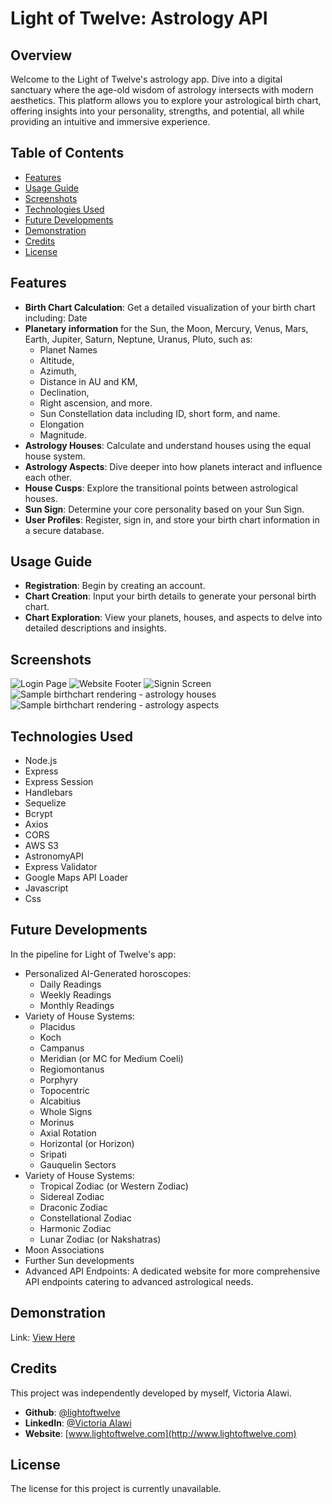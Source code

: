 # Light of Twelve: Astrology API

## Overview
Welcome to the Light of Twelve's astrology app. Dive into a digital sanctuary where the age-old wisdom of astrology intersects with modern aesthetics. This platform allows you to explore your astrological birth chart, offering insights into your personality, strengths, and potential, all while providing an intuitive and immersive experience.

## Table of Contents
- [Features](#Features)
- [Usage Guide](#Usage-guide)
- [Screenshots](#Screenshots)
- [Technologies Used](#Technologies-used)
- [Future Developments](#Future-Developments)
- [Demonstration](#Demonstration)
- [Credits](#Credits)
- [License](#License)

## Features
- <b>Birth Chart Calculation</b>: Get a detailed visualization of your birth chart including:
Date
- <b>Planetary information</b> for the Sun, the Moon, Mercury, Venus, Mars, Earth, Jupiter, Saturn, Neptune, Uranus, Pluto, such as:
  - Planet Names
  - Altitude,
  - Azimuth,
  - Distance in AU and KM,
  - Declination,
  - Right ascension, and more.
  - Sun Constellation data including ID, short form, and name.
  - Elongation
  - Magnitude.
- <b>Astrology Houses</b>: Calculate and understand houses using the equal house system.
- <b>Astrology Aspects</b>: Dive deeper into how planets interact and influence each other.
- <b>House Cusps</b>: Explore the transitional points between astrological houses.
- <b>Sun Sign</b>: Determine your core personality based on your Sun Sign.
- <b>User Profiles</b>: Register, sign in, and store your birth chart information in a secure database.

## Usage Guide
- <b>Registration</b>: Begin by creating an account.
- <b>Chart Creation</b>: Input your birth details to generate your personal birth chart.
- <b>Chart Exploration</b>: View your planets, houses, and aspects to delve into detailed descriptions and insights.

## Screenshots
![Login Page](images/lightoftwelve-astrology-screenshot-1.png)
![Website Footer](images/lightoftwelve-astrology-screenshot-2.png)
![Signin Screen](images/lightoftwelve-astrology-screenshot-3.png)
![Sample birthchart rendering - astrology houses](images/lightoftwelve-astrology-screenshot-4.png)
![Sample birthchart rendering - astrology aspects](images/lightoftwelve-astrology-screenshot-5.png)

## Technologies Used
- Node.js
- Express
- Express Session
- Handlebars
- Sequelize
- Bcrypt
- Axios
- CORS
- AWS S3
- AstronomyAPI
- Express Validator
- Google Maps API Loader
- Javascript
- Css

## Future Developments
In the pipeline for Light of Twelve's app:
- Personalized AI-Generated horoscopes:
   - Daily Readings
   - Weekly Readings
   - Monthly Readings 
- Variety of House Systems:
  - Placidus
  - Koch
  - Campanus
  - Meridian (or MC for Medium Coeli)
  - Regiomontanus
  - Porphyry
  - Topocentric
  - Alcabitius
  - Whole Signs
  - Morinus
  - Axial Rotation
  - Horizontal (or Horizon)
  - Sripati
  - Gauquelin Sectors
- Variety of House Systems:
  - Tropical Zodiac (or Western Zodiac)
  - Sidereal Zodiac
  - Draconic Zodiac
  - Constellational Zodiac
  - Harmonic Zodiac
  - Lunar Zodiac (or Nakshatras)
- Moon Associations
- Further Sun developments
- Advanced API Endpoints: A dedicated website for more comprehensive API endpoints catering to advanced astrological needs.

## Demonstration
Link: [View Here](https://lightoftwelve-astrology-fa04aa6362c3.herokuapp.com/)

## Credits
This project was independently developed by myself, Victoria Alawi.
- <b>Github</b>: [@lightoftwelve](https://github.com/lightoftwelve)
- <b>LinkedIn</b>: [@Victoria Alawi](https://www.linkedin.com/in/victoria-alawi-872984250/)
- <b>Website</b>: [www.lightoftwelve.com](http://www.lightoftwelve.com)

## License 
The license for this project is currently unavailable.
